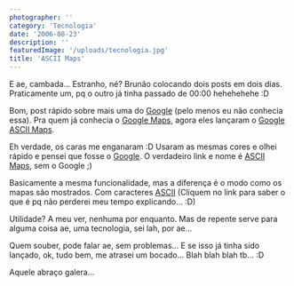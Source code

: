 ```yaml
---
photographer: ''
category: 'Tecnologia'
date: '2006-08-23'
description: ''
featuredImage: '/uploads/tecnologia.jpg'
title: 'ASCII Maps'
---
```


E ae, cambada... Estranho, né? Brunão colocando dois posts em dois dias. Praticamente um, pq o outro já tinha passado de 00:00 hehehehehe :D

Bom, post rápido sobre mais uma do [Google](http://www.google.com.br) (pelo menos eu não conhecia essa). Pra quem já conhecia o [Google Maps](http://www.google.com/maps), agora eles lançaram o [Google ASCII Maps](http://www.asciimaps.com/).

Eh verdade, os caras me enganaram :D Usaram as mesmas cores e olhei rápido e pensei que fosse o [Google](http://www.google.com.br). O verdadeiro link e nome é [ASCII Maps](http://www.asciimaps.com/), sem o Google ;)

Basicamente a mesma funcionalidade, mas a diferença é o modo como os mapas são mostrados. Com caracteres [ASCII](http://pt.wikipedia.org/wiki/Ascii) (Cliquem no link para saber o que é pq não perderei meu tempo explicando... :D)

Utilidade? A meu ver, nenhuma por enquanto. Mas de repente serve para alguma coisa ae, uma tecnologia, sei lah, por ae...

Quem souber, pode falar ae, sem problemas... E se isso já tinha sido lançado, ok, tudo bem, me atrasei um bocado... Blah blah blah tb... :D

Aquele abraço galera...
